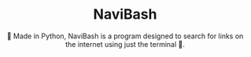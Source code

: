 #
<h1 align="center">NaviBash</h1>

<p align="center">🐍 Made in Python, NaviBash is a program designed to search for links on the internet using just the terminal 🐧.</p>